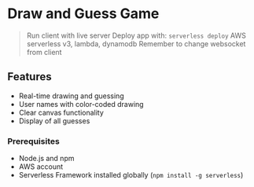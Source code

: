 # Draw and Guess Game

> Run client with live server
> Deploy app with: `serverless deploy`
> AWS serverless v3, lambda, dynamodb
> Remember to change websocket from client

## Features

- Real-time drawing and guessing
- User names with color-coded drawing
- Clear canvas functionality
- Display of all guesses

### Prerequisites

- Node.js and npm
- AWS account
- Serverless Framework installed globally (`npm install -g serverless`)

